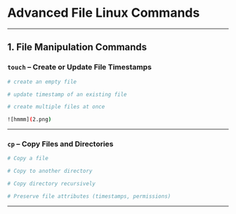 # Advanced File Linux Commands

---

## **1. File Manipulation Commands**

### **`touch`** – Create or Update File Timestamps

```bash
# create an empty file

# update timestamp of an existing file

# create multiple files at once

![hmmm](2.png)


```

---

### **`cp`** – Copy Files and Directories

```bash
# Copy a file

# Copy to another directory

# Copy directory recursively

# Preserve file attributes (timestamps, permissions)


```

---


